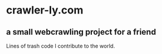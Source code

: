 # crawler-ly.com
## a small webcrawling project for a friend
Lines of trash code I contribute to the world.
